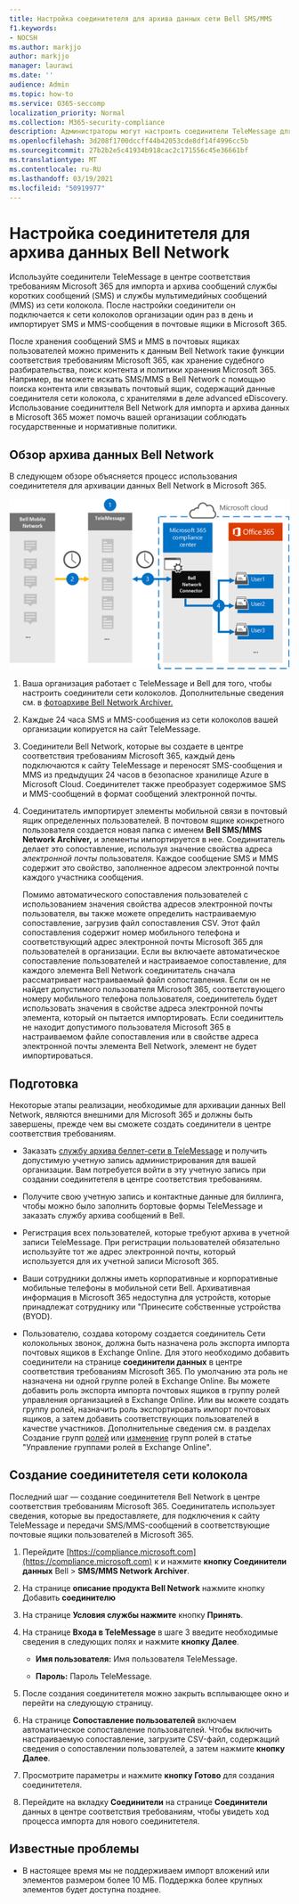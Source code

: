 ```yaml
---
title: Настройка соединитетеля для архива данных сети Bell SMS/MMS
f1.keywords:
- NOCSH
ms.author: markjjo
author: markjjo
manager: laurawi
ms.date: ''
audience: Admin
ms.topic: how-to
ms.service: O365-seccomp
localization_priority: Normal
ms.collection: M365-security-compliance
description: Администраторы могут настроить соединители TeleMessage для импорта и архива ДАННЫХ SMS и MMS из сети колоколов. Это позволяет архивировать данные из сторонних источников данных в Microsoft 365, чтобы можно было использовать функции соответствия требованиям, такие как политики хранения, поиска контента и хранения для управления сторонними данными организации.
ms.openlocfilehash: 3d208f1700dccff44b42053cde8df14f4996cc5b
ms.sourcegitcommit: 27b2b2e5c41934b918cac2c171556c45e36661bf
ms.translationtype: MT
ms.contentlocale: ru-RU
ms.lasthandoff: 03/19/2021
ms.locfileid: "50919977"
---
```

# <a name="set-up-a-connector-to-archive-bell-network-data"></a>Настройка соединитетеля для архива данных Bell Network

Используйте соединители TeleMessage в центре соответствия требованиям Microsoft 365 для импорта и архива сообщений службы коротких сообщений (SMS) и службы мультимедийных сообщений (MMS) из сети колокола. После настройки соединители он подключается к сети колоколов организации один раз в день и импортирует SMS и MMS-сообщения в почтовые ящики в Microsoft 365.

После хранения сообщений SMS и MMS в почтовых ящиках пользователей можно применить к данным Bell Network такие функции соответствия требованиям Microsoft 365, как хранение судебного разбирательства, поиск контента и политики хранения Microsoft 365. Например, вы можете искать SMS/MMS в Bell Network с помощью поиска контента или связывать почтовый ящик, содержащий данные соединителя сети колокола, с хранителями в деле advanced eDiscovery. Использование соединиттеля Bell Network для импорта и архива данных в Microsoft 365 может помочь вашей организации соблюдать государственные и нормативные политики.

## <a name="overview-of-archiving-bell-network-data"></a>Обзор архива данных Bell Network

В следующем обзоре объясняется процесс использования соединитетеля для архивации данных Bell Network в Microsoft 365.

![Рабочий процесс архива Bell Network](../media/BellNetworkConnectorWorkflow.png)

1. Ваша организация работает с TeleMessage и Bell для того, чтобы настроить соединители сети колоколов. Дополнительные сведения см. в [фотоархиве Bell Network Archiver.](https://www.telemessage.com/office365-activation-for-bell-network-archiver)

2. Каждые 24 часа SMS и MMS-сообщения из сети колоколов вашей организации копируется на сайт TeleMessage.

3. Соединители Bell Network, которые вы создаете в центре соответствия требованиям Microsoft 365, каждый день подключаются к сайту TeleMessage и переносят SMS-сообщения и MMS из предыдущих 24 часов в безопасное хранилище Azure в Microsoft Cloud. Соединителет также преобразует содержимое SMS и MMS-сообщений в формат сообщений электронной почты.

4. Соединитатель импортирует элементы мобильной связи в почтовый ящик определенных пользователей. В почтовом ящике конкретного пользователя создается новая папка с именем **Bell SMS/MMS Network Archiver,** и элементы импортируется в нее. Соединитатель делает это сопоставление, используя значение свойства адреса *электронной почты* пользователя. Каждое сообщение SMS и MMS содержит это свойство, заполненное адресом электронной почты каждого участника сообщения.

   Помимо автоматического сопоставления пользователей с  использованием значения свойства адресов электронной почты пользователя, вы также можете определить настраиваемую сопоставление, загрузив файл сопоставления CSV. Этот файл сопоставления содержит номер мобильного телефона и соответствующий адрес электронной почты Microsoft 365 для пользователей в организации. Если вы включаете автоматическое сопоставление пользователей и настраиваемое сопоставление, для каждого элемента Bell Network соединитатель сначала рассматривает настраиваемый файл сопоставления. Если он не найдет допустимого пользователя Microsoft 365, соответствующего номеру мобильного телефона пользователя, соединитетель будет использовать значения в свойстве адреса электронной почты элемента, который он пытается импортировать. Если соединиттель не находит допустимого пользователя Microsoft 365 в настраиваемом файле сопоставления или в свойстве адреса электронной почты элемента Bell Network, элемент не будет импортироваться.

## <a name="before-you-begin"></a>Подготовка

Некоторые этапы реализации, необходимые для архивации данных Bell Network, являются внешними для Microsoft 365 и должны быть завершены, прежде чем вы сможете создать соединители в центре соответствия требованиям.

- Заказать [службу архива беллет-сети в TeleMessage](https://www.telemessage.com/mobile-archiver/order-mobile-archiver-for-o365/) и получить допустимую учетную запись администрирования для вашей организации. Вам потребуется войти в эту учетную запись при создании соединитетеля в центре соответствия требованиям.

- Получите свою учетную запись и контактные данные для биллинга, чтобы можно было заполнить бортовые формы TeleMessage и заказать службу архива сообщений в Bell.

- Регистрация всех пользователей, которые требуют архива в учетной записи TeleMessage. При регистрации пользователей обязательно используйте тот же адрес электронной почты, который используется для их учетной записи Microsoft 365.

- Ваши сотрудники должны иметь корпоративные и корпоративные мобильные телефоны в мобильной сети Bell. Архивативная информация в Microsoft 365 недоступна для устройств, которые принадлежат сотруднику или "Принесите собственные устройства (BYOD).

- Пользователю, создава которому создается соединитель Сети колокольных звонок, должна быть назначена роль экспорта импорта почтовых ящиков в Exchange Online. Для этого необходимо добавить соединители на странице **соединители данных** в центре соответствия требованиям Microsoft 365. По умолчанию эта роль не назначена ни одной группе ролей в Exchange Online. Вы можете добавить роль экспорта импорта почтовых ящиков в группу ролей управления организацией в Exchange Online. Или вы можете создать группу ролей, назначить роль экспортировать импорт почтовых ящиков, а затем добавить соответствующих пользователей в качестве участников. Дополнительные сведения см. в разделах Создание групп [ролей](/Exchange/permissions-exo/role-groups#create-role-groups) или [изменение](/Exchange/permissions-exo/role-groups#modify-role-groups) групп ролей в статье "Управление группами ролей в Exchange Online".

## <a name="create-a-bell-network-connector"></a>Создание соединитетеля сети колокола

Последний шаг — создание соединитетеля Bell Network в центре соответствия требованиям Microsoft 365. Соединитатель использует сведения, которые вы предоставляете, для подключения к сайту TeleMessage и передачи SMS/MMS-сообщений в соответствующие почтовые ящики пользователей в Microsoft 365.

1. Перейдите [https://compliance.microsoft.com](https://compliance.microsoft.com) к и нажмите **кнопку Соединители данных** Bell  >  **SMS/MMS Network Archiver**.

2. На странице **описание продукта Bell Network** нажмите кнопку Добавить **соединителю**

3. На странице **Условия службы нажмите** кнопку **Принять**.

4. На странице **Входа в TeleMessage** в шаге 3 введите необходимые сведения в следующих полях и нажмите **кнопку Далее**.

   - **Имя пользователя:** Имя пользователя TeleMessage.

   - **Пароль:** Пароль TeleMessage.

5. После создания соединитетеля можно закрыть всплывающее окно и перейти на следующую страницу.

6. На странице **Сопоставление пользователей** включаем автоматическое сопоставление пользователей. Чтобы включить настраиваемую сопоставление, загрузите CSV-файл, содержащий сведения о сопоставлении пользователей, а затем нажмите **кнопку Далее**.

7. Просмотрите параметры и нажмите **кнопку Готово** для создания соединитетеля.

8. Перейдите на вкладку **Соединители** на странице **Соединители** данных в центре соответствия требованиям, чтобы увидеть ход процесса импорта для нового соединитетеля.

## <a name="known-issues"></a>Известные проблемы

- В настоящее время мы не поддерживаем импорт вложений или элементов размером более 10 МБ. Поддержка более крупных элементов будет доступна позднее.